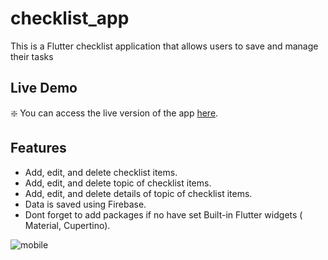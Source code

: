 
# checklist_app
This is a Flutter checklist application that allows users to save and manage their tasks

## Live Demo

❇️ You can access the live version of the app [here]([http://localhost:53971/](https://ahmedelshamy4.github.io/flutter-web-app-demo/)).

## Features

- Add, edit, and delete checklist items.
- Add, edit, and delete topic of checklist items.
- Add, edit, and delete details of topic of checklist items.
- Data is saved using Firebase.
- Dont forget to add packages if no have set Built-in Flutter widgets ( Material, Cupertino).

![mobile](https://github.com/user-attachments/assets/4110aadd-ab1b-4b35-915b-94928a4d2764)
